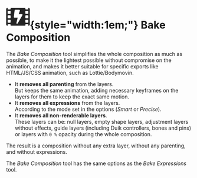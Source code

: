# ![](../../../img/duik/icons/comp_baker.svg){style="width:1em;"} Bake Composition

The *Bake Composition* tool simplifies the whole composition as much as possible, to make it the lightest possible without compromise on the animation, and makes it better suitable for specific exports like HTML/JS/CSS animation, such  as Lottie/Bodymovin.

- It **removes all parenting** from the layers.  
    But keeps the same animation, adding necessary keyframes on the layers for them to keep the exact same motion.
- It **removes all expressions** from the layers.  
    According to the mode set in the options (*Smart* or *Precise*).
- It **removes all non-renderable layers**.  
    These layers can be: null layers, empty shape layers, adjustment layers without effects, guide layers (including Duik controllers, bones and pins) or layers with `0 %` opacity during the whole composition.

The result is a composition without any extra layer, without any parenting, and without expressions.

The *Bake Composition* tool has the same options as the *Bake Expressions* tool.
